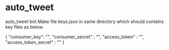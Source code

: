 # auto_tweet
auto_tweet bot
Make file keys.json in same directory which should contains key files as below.

{
    "consumer_key": "",
    "consumer_secret" : "",
    "access_token" : "",
    "access_token_secret" : ""
}
